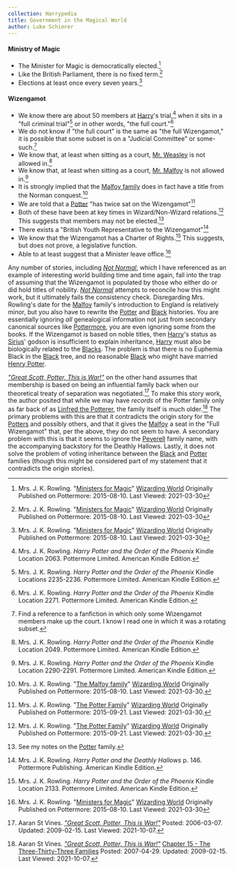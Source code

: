 ```yaml
---
collection: Harrypedia
title: Government in the Magical World
author: Luke Schierer
---
```


#### Ministry of Magic

* The Minister for Magic is democratically elected.[^210330-6]
* Like the British Parliament, there is no fixed term.[^210330-7]
* Elections at least once every seven years.[^210330-8]

[^210330-6]: Mrs. J. K. Rowling.
    "[Ministers for Magic](https://www.wizardingworld.com/writing-by-jk-rowling/ministers-for-magic)"
    [Wizarding World](https://www.wizardingworld.com/) Originally Published on
    Pottermore: 2015-08-10. Last Viewed: 2021-03-30

[^210330-7]: Mrs. J. K. Rowling.
    "[Ministers for Magic](https://www.wizardingworld.com/writing-by-jk-rowling/ministers-for-magic)"
    [Wizarding World](https://www.wizardingworld.com/) Originally Published on
    Pottermore: 2015-08-10. Last Viewed: 2021-03-30

[^210330-8]: Mrs. J. K. Rowling.
    "[Ministers for Magic](https://www.wizardingworld.com/writing-by-jk-rowling/ministers-for-magic)"
    [Wizarding World](https://www.wizardingworld.com/) Originally Published on
    Pottermore: 2015-08-10. Last Viewed: 2021-03-30

#### Wizengamot

* We know there are about 50 members at [Harry]'s trial,[^210329-4] when it sits
  in a "full criminal trial"[^210329-6] or in other words, "the full
  court."[^210329-7]
* We do not know if "the full court" is the same as "the full Wizengamot," it is
  possible that some subset is on a "Judicial Committee" or
  some-such.[^210329-8]
* We know that, at least when sitting as a court, [Mr. Weasley][Arthur]
  is not allowed in.[^210329-9]
* We know that, at least when sitting as a court, [Mr. Malfoy] is not allowed
  in.[^210329-10]
* It is strongly implied that the [Malfoy family] does in fact have a title from
  the Norman conquest.[^210330-2]
* We are told that a [Potter] "has twice sat on the Wizengamot"[^210330-1]
* Both of these have been at key times in Wizard/Non-Wizard
  relations.[^210517-14] This suggests that members may not be
  elected.[^210517-15]
* There exists a "British Youth Representative to the Wizengamot"[^210329-11]
* We know that the Wizengamot has a Charter of Rights.[^210329-5] This
  suggests, but does not prove, a legislative function.
* Able to at least suggest that a Minister leave office.[^210330-9]

Any number of stories, including _[Not Normal][RNN1]_, which I have referenced
as an example of interesting world building time and time again, fall into the
trap of assuming that the Wizengamot is populated by those who either do or did
hold titles of nobility.  _[Not Normal][RNN1]_ attempts to reconcile how this
might work, but it ultimately fails the consistency check.  Disregarding Mrs.
Rowling's date for the [Malfoy][] family's introduction to England is
relatively minor, but you also have to rewrite the [Potter] and [Black]
histories.  You are essentially ignoring *all* genealogical information not
just from secondary canonical sources like [Pottermore], you are even ignoring
some from the books.  If the Wizengamot is based on noble titles, then [Harry]'s
status as [Sirius]' godson is insufficient to explain inheritance, [Harry] must
also be biologically related to the [Blacks].  The problem is that there is no
Euphemia Black in the [Black] tree, and no reasonable [Black] who might have
married [Henry Potter][Henry].

[Malfoy Family]: <../../people/malfoy>

[Blacks]: <../../people/Black/>

_["Great Scott, Potter, This is War!"][GSP1]_ on the other hand assumes that
membership is based on being an influential family back when our theoretical
treaty of separation was negotiated.[^211007-1]  To make this story work, the
author posited that while we may have *records* of the Potter family only as far
back of as [Linfred the Potterer][Linfred], the family itself is much
older.[^211007-2]  The primary problems with this are that it contradicts the
origin story for the [Potters][Potter] and possibly others, and that it gives the
[Malfoy] a seat in the "Full Wizengamot" that, per the above, they do not
seem to have.  A secondary problem with this is that it seems to ignore the
[Peverell] family name, with the accompanying backstory for the Deathly
Hallows.  Lastly, it does not solve the problem of voting inheritance between
the [Black] and [Potter] families (though this might be considered part of
my statement that it contradicts the origin stories).

[Mr. Malfoy]: <../../people/Malfoy/Lucius_Abraxas/>

[Harry]: <../../people/Potter/Harry_James/>

[Henry]: <../../people/Potter/henry>

[Sirius]: <../../people/Black/Sirius_iii/>

[Arthur]: <../../people/Weasley/arthur/>

[Linfred]: <../../people/Potter/>

[Black]: <../../people/Black/>

[Potter]: <../../people/Potter/>

[Peverell]: <../../people/Peverell/>

[Malfoy]: <../../people/malfoy/>

[GSP1]: https://aaran-st-vines.nsns.fanficauthors.net/Great_Scott_Potter_This_is_War

[GSP2]: https://aaran-st-vines.nsns.fanficauthors.net/Great_Scott_Potter_This_is_War

[Pottermore]: http://Potter/more.com/

[RNN1]: https://www.fanfiction.net/s/7144149

[RNN2]: https://www.fanfiction.net/s/7144149

[^210517-15]: See my notes on the [Potter] family.

[^211007-1]: Aaran St Vines.
    _["Great Scott, Potter, This is War!"][GSP2]_
    Posted: 2006-03-07. Updated: 2009-02-15. Last Viewed: 2021-10-07.

[^211007-2]: Aaran St Vines.
    _["Great Scott, Potter, This is War!"][GSP2]_
    [Chapter 15 - The Three-Thirty-Three Families](https://aaran-st-vines.nsns.fanficauthors.net/Great_Scott_Potter_This_is_War/Chapter_Fifteen__The_ThreeThirtyThree_Families/)
    Posted: 2007-04-29. Updated: 2009-02-15. Last Viewed: 2021-10-07.

[^210329-11]: Mrs. J. K. Rowling. _Harry Potter and the Deathly Hallows_
    p. 146. Pottermore Publishing. American Kindle Edition.

[^210329-4]: Mrs. J. K. Rowling. _Harry Potter and the Order of the Phoenix_
    Kindle Location 2063. Pottermore Limited. American Kindle Edition.

[^210329-5]: Mrs. J. K. Rowling. _Harry Potter and the Order of the Phoenix_
    Kindle Location 2133. Pottermore Limited. American Kindle Edition.

[^210329-6]: Mrs. J. K. Rowling. _Harry Potter and the Order of the Phoenix_
    Kindle Locations 2235-2236. Pottermore Limited. American Kindle Edition.
[^210329-7]: Mrs. J. K. Rowling. _Harry Potter and the Order of the Phoenix_
    Kindle Location 2271. Pottermore Limited. American Kindle Edition.

[^210329-8]: Find a reference to a fanfiction in which only some Wizengamot
    members make up the court.  I know I read one in which it was a rotating
    subset.

[^210329-9]: Mrs. J. K. Rowling. _Harry Potter and the Order of the Phoenix_
    Kindle Location 2049. Pottermore Limited. American Kindle Edition.

[^210329-10]: Mrs. J. K. Rowling. _Harry Potter and the Order of the Phoenix_
    Kindle Location 2290-2291. Pottermore Limited. American Kindle Edition.

[^210517-14]: Mrs. J. K. Rowling.
    "[The Potter Family](https://www.wizardingworld.com/writing-by-jk-rowling/the-potter-family)"
    [Wizarding World](https://www.wizardingworld.com/) Originally Published on
    Pottermore: 2015-09-21. Last Viewed: 2021-03-30.

[^210330-1]: Mrs. J. K. Rowling.
    "[The Potter Family](https://www.wizardingworld.com/writing-by-jk-rowling/the-potter-family)"
    [Wizarding World](https://www.wizardingworld.com/) Originally Published on
    Pottermore: 2015-09-21. Last Viewed: 2021-03-30.

[^210330-2]: Mrs. J. K. Rowling.
    "[The Malfoy family](https://www.wizardingworld.com/writing-by-jk-rowling/the-malfoy-family)"
    [Wizarding World](https://www.wizardingworld.com/) Originally Published on
    Pottermore: 2015-08-10. Last Viewed: 2021-03-30.

[^210330-9]: Mrs. J. K. Rowling.
    "[Ministers for Magic](https://www.wizardingworld.com/writing-by-jk-rowling/ministers-for-magic)"
    [Wizarding World](https://www.wizardingworld.com/) Originally Published on
    Pottermore: 2015-08-10. Last Viewed: 2021-03-30
